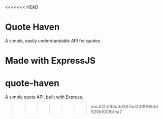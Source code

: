 <<<<<<< HEAD
# Quote Haven

A simple, easily understandable API for quotes.

Made with ExpressJS
=======
# quote-haven
A simple quote API, built with Express.
>>>>>>> abc412a183ddd387bd2d18168d6920bf00fb1ea7
